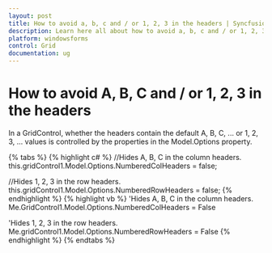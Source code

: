 ```yaml
---
layout: post
title: How to avoid a, b, c and / or 1, 2, 3 in the headers | Syncfusion
description: Learn here all about how to avoid a, b, c and / or 1, 2, 3 in the headers of Syncfusion Windows Forms Gridcontrol and more.
platform: windowsforms
control: Grid
documentation: ug
---
```


# How to avoid A, B, C and / or 1, 2, 3 in the headers

In a GridControl, whether the headers contain the default A, B, C, ... or 1, 2, 3, ... values is controlled by the properties in the Model.Options property. 

{% tabs %}
{% highlight c# %}
//Hides A, B, C in the column headers.
this.gridControl1.Model.Options.NumberedColHeaders = false;

//Hides 1, 2, 3 in the row headers.
this.gridControl1.Model.Options.NumberedRowHeaders = false;
{% endhighlight  %}
{% highlight vb %}
'Hides A, B, C in the column headers.
Me.GridControl1.Model.Options.NumberedColHeaders = False

'Hides 1, 2, 3 in the row headers.
Me.gridControl1.Model.Options.NumberedRowHeaders = False
{% endhighlight  %}
{% endtabs %}
